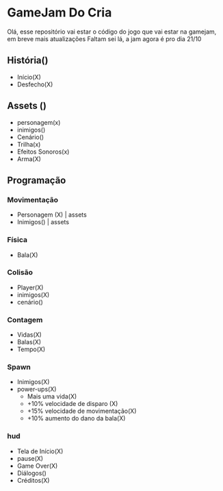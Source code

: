 # GameJam Do Cria
Olá, esse repositório vai estar o código do jogo que vai estar na gamejam, em breve mais atualizações
Faltam sei lá, a jam agora é pro dia 21/10

## História()
* Início(X)
* Desfecho(X)

## Assets ()
* personagem(x)
* inimigos()
* Cenário()
* Trilha(x)
* Efeitos Sonoros(x)
* Arma(X)
	

## Programação
### Movimentação
* Personagem (X) | assets
* Inimigos() | assets
	
### Física
* Bala(X)
### Colisão
* Player(X)
* inimigos(X)
* cenário()
### Contagem
* Vidas(X)
* Balas(X)
* Tempo(X)

### Spawn
* Inimigos(X)
* power-ups(X)
	* Mais uma vida(X)
	* +10% velocidade de disparo (X)
	* +15% velocidade de movimentação(X)
	* +10% aumento do dano da bala(X)

### hud			
* Tela de Início(X)
* pause(X)
* Game Over(X)
* Diálogos()
* Créditos(X)
	
		
